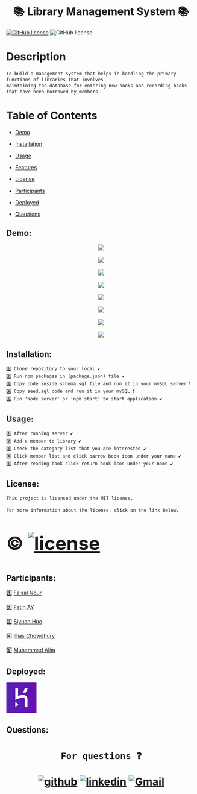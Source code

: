 
<h1 align="center", margin="2%">                     📚   Library Management System 📚</h1>

[![GitHub license](https://img.shields.io/badge/license-MIT2.0-blue.svg)][M] ![GitHub license](https://img.shields.io/badge/license-SQL2.0-green.svg)

[M]:https://opensource.org/licenses/MIT

<h1>Description</h1>

    To build a management system that helps in handling the primary functions of libraries that involves 
    maintaining the database for entering new books and recording books that have been borrowed by members


<h1> Table of Contents </h1>

* [Demo](#Demo)

* [Installation](#installation)
  
* [Usage](#usage)

* [Features](#Features)

* [License](#license)

* [Participants](#Participants)

* [Deployed](#Deployed)

* [Questions](#Questions)


## Demo:

<p align="center">
<img  src="./public/assets/img/home-page.png" >
</p>

<p align="center">
<img src="./public/assets/img/list-options.png" >
</p>

<p align="center">
<img src="./public/assets/img/add-member.png" >
</p>

<p align="center">
<img src="./public/assets/img/add-book.png" >
</p>

<p align="center">
<img src="./public/assets/img/add-category.png" >
</p>

<p align="center">
<img src="./public/assets/img/members-list.png" >
</p>

<p align="center">
<img src="./public/assets/img/available-book.png" >
</p>

<p align="center">
<img src="./public/assets/img/borrowed-book.png" >
</p>


## Installation:
    1️⃣ Clone repository to your local ✔
    2️⃣ Run npm packages in (package.json) file ✔
    3️⃣ Copy code inside schema.sql file and run it in your mySQL server ❗️
    4️⃣ Copy seed.sql code and run it in your mySQL ❗️
    5️⃣ Run 'Node server' or 'npm start' to start application ✔
    
##  Usage:
    1️⃣ After running server ✔
    2️⃣ Add a member to library ✔
    3️⃣ Check the category list that you are interested ✔   
    4️⃣ Click member list and click barrow book icon under your name ✔
    5️⃣ After reading book click return book icon under your name ✔

##  License:
    This project is licensed under the MIT license.

    For more information about the license, click on the link below.

<h1>
<div  style="font-size:50px">  

©  [![license](https://img.shields.io/badge/license-MIT-green.svg)][M]

[M]: https://opensource.org/licenses/mit

</div>

</h1>

## Participants:

1️⃣ [Faisal Nour](https://github.com/faisalsnour)

2️⃣ [Fatih AY](https://github.com/fatihay53)

3️⃣ [Siyuan Huo](https://github.com/siyuanhuo)

4️⃣ [Illias Chowdhury](https://github.com/iliasc8)

5️⃣ [Muhammad Alim](https://github.com/muhammadalim5)


## Deployed:

[![Deployed](./public/assets/img/heroku.png)][H]

[H]:https://library-management-system-lms.herokuapp.com



## Questions:
   
<h1 align="center">

     For questions ❓ 

                              
[![github](https://user-images.githubusercontent.com/77207167/111052614-58e7a100-842a-11eb-834d-21aa5fa25e2e.png)][1]
[![linkedin](https://user-images.githubusercontent.com/77207167/111052328-d362f180-8427-11eb-93b2-db395a9da005.png)][2]
[![Gmail](https://user-images.githubusercontent.com/77207167/111044783-9e02d780-8418-11eb-80c7-65c663549a9e.png)][3] 



[1]: https://github.com/fatihay53
[2]: https://www.linkedin.com/in/fatih-sultan-ay-211689181
[3]: mailto:f.sultanay@gmail.com


</h1>



